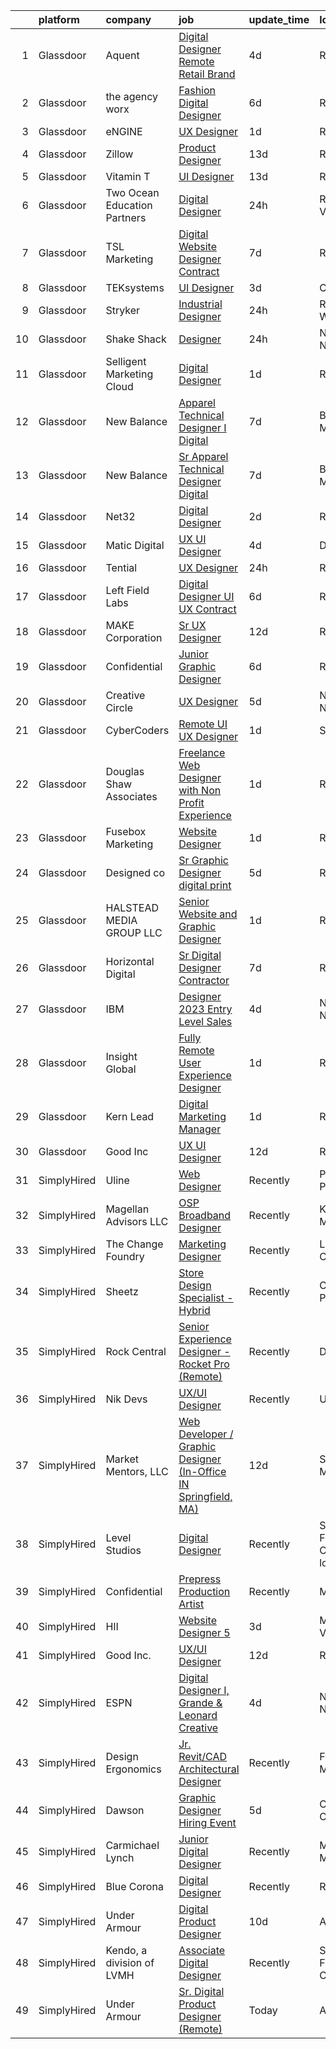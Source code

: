 

|    | platform    | company                      | job                                                                                                                                                                                                                                                                                                                                                                                                                                                                                                                                                                                                                                                                                                                                                                                                                                                                                                                                                                                                                                                                                                                                                                                                                                                                                                                                                                                                                                                                                                                                   | update_time   | location                       |
|---:|:------------|:-----------------------------|:--------------------------------------------------------------------------------------------------------------------------------------------------------------------------------------------------------------------------------------------------------------------------------------------------------------------------------------------------------------------------------------------------------------------------------------------------------------------------------------------------------------------------------------------------------------------------------------------------------------------------------------------------------------------------------------------------------------------------------------------------------------------------------------------------------------------------------------------------------------------------------------------------------------------------------------------------------------------------------------------------------------------------------------------------------------------------------------------------------------------------------------------------------------------------------------------------------------------------------------------------------------------------------------------------------------------------------------------------------------------------------------------------------------------------------------------------------------------------------------------------------------------------------------|:--------------|:-------------------------------|
|  1 | Glassdoor   | Aquent                       | [Digital Designer   Remote   Retail Brand](https://www.glassdoor.com/partner/jobListing.htm?pos=124&ao=1110586&s=58&guid=000001833ada23779ad0dad68409033f&src=GD_JOB_AD&t=SR&vt=w&cs=1_a2bf9cbf&cb=1663139718384&jobListingId=1008129972989&cpc=3BA4CE39D5B5DEF5&jrtk=3-0-1gctdk8sljroo801-1gctdk8t8ghrg800-efe0501563b305e9--6NYlbfkN0DMrcEu7yrtATojKJA7cEzGQ3FdRGWLh0CZQInL4ECGI9gD0Wolx9R2EDT7B77c2cSpB3ilTgqkrCIeEkKqpvDrML5d0LDmNVE_QZyfQkv6Hob2LGVDO8s6Ig42B0EZB8kZxt195PhSx38OVlKRfV1Dg0byWYtkYCa71_PId2ueR99UMvB5HpdmQNIJxLXNHgT63JQ151l0cqZK93KKPFYUzMDgPjIu_W5KZxkHpPWP_RXaW9LscS2vW6Yc1TG5VCtDPGuERqGtmYNN1U1L_BamSDhSITeAHmS2lAccWzpBktkfXVWCMvtQ2UwzfQZlwJ2LzBNLiUx6BhUH5_r5UriZQZx7o3nvsS9Wj0ZSWdpAbEsPOsf5hnkRfFNVdzMraIzJYbfXToC43Wb2EUwf4lA7j_IgKrAKseJgmAG0LnEOGgnT_My44srZrZqXVtLruv8-2wS1_BIL6g%3D%3D)                                                                                                                                                                                                                                                                                                                                                                                                                                                                                                                                                                                                                                                                                                            | 4d            | Remote                         |
|  2 | Glassdoor   | the agency worx              | [Fashion Digital Designer](https://www.glassdoor.com/partner/jobListing.htm?pos=119&ao=1110586&s=58&guid=000001833ada23779ad0dad68409033f&src=GD_JOB_AD&t=SR&vt=w&ea=1&cs=1_6430cbff&cb=1663139718384&jobListingId=1008123724940&cpc=AC285F3A3ECA6BB0&jrtk=3-0-1gctdk8sljroo801-1gctdk8t8ghrg800-bcac29a8680221e3--6NYlbfkN0CNOKpjDIEH11s39GTuUki_mvxNbnX5BtDlH5CMrheAnKze_5JrwQ4joDkGUDohP_RlNQhEZ3Q2jeEAm6ldQzmxFxxxdOOwyMbldo0dx9_PlOyL0ITe7Ek6r5-EtcSJ0KUwFsEzvFr-Dqbe1FRbByRhvhsV6TwGLTx9ZGA_f200DDMBn0XMdAm7cy0ubHw8ERiIF82IVHi_UVmHzuYnRIRnRrmJW15cM2_ipcP1vvYmLtefWwvZCsRTCc4I1k3LQzm1ei-YudcnSpAdeguWT3Sqtb1UQ0uGEInApEfcIOhY_NN0mM0hkoYt6YtTDb-fsFK5DCEPQyEd9NTr-0Q8PIgCgLEFzK5g6is1Wlgu2tUbytXcHrPpV7jBUPehb0jBPKbRx2N96ZkyM_mBLRMUbgg3BINYfceoRlfsBLS9OQPcEbMPELk3Bp1j_yjfJZ6k21nnDVTNEdSNJ2JecfDUdd7B0O_A7ho-sgC8hS1aGnrS4Ig3Sm2irsRYtdOoOYP8VaFjYsoohNgAkw%3D%3D)                                                                                                                                                                                                                                                                                                                                                                                                                                                                                                                                                                                                                                                       | 6d            | Remote                         |
|  3 | Glassdoor   | eNGINE                       | [UX Designer](https://www.glassdoor.com/partner/jobListing.htm?pos=118&ao=1110586&s=58&guid=000001833ada23779ad0dad68409033f&src=GD_JOB_AD&t=SR&vt=w&ea=1&cs=1_aeb2e005&cb=1663139718384&jobListingId=1008134137944&cpc=7F6F94E2229B3AB5&jrtk=3-0-1gctdk8sljroo801-1gctdk8t8ghrg800-dfa4b152b1696453--6NYlbfkN0CM72iPWblhTK_jhJfJxLWIuoC99VqbpyV49Itn1AUN0-11EOCsDA6xOfpz_HI8_xB3JD5u5dmRhiaYOAoyRDVGcBAImzqUSPvWx_aMq6sg_oJqu2VfjnNtEswhAo2wTLLwdgASKkj_oCSkc5xJFqb-U-8Nkd8gduCDW6lppe3MVeOvkqRDBWuoizkCxgFi_AcwG2aetOOsdTxmNzGe8EdT06zFg6cvxzkMKX1aO9KEoe2DgUR0syySW39MhFi3dyaUjXoEcFLTty6foLo-Si-vndQ-s6TJwMgFITYGSREH8j3X3JVIq_EmBHMFdOtTvECrrvczPf36MyqLgxHRgPNfquYR02jwr_89qsifHkIUGFIYIgIwytN4W99zj4b5w3sV0UPAkuOrgPVMDoAw8_QG6jZ0ZRBYJanSRIC8gp9kLtIz9IlQJ6HEHzLp_iVyGsoFFi8OKX2_9XPuEuyKd4bSmD6DROeeEE-d4hDOpldcnkFezyebJpY1oVzkXTDecu5ZaX7kcbYf9nhg2Xj0qqVx)                                                                                                                                                                                                                                                                                                                                                                                                                                                                                                                                                                                                                                                                | 1d            | Remote                         |
|  4 | Glassdoor   | Zillow                       | [Product Designer](https://www.glassdoor.com/partner/jobListing.htm?pos=105&ao=1110586&s=58&guid=000001833ada23779ad0dad68409033f&src=GD_JOB_AD&t=SR&vt=w&cs=1_24c20fce&cb=1663139718381&jobListingId=1008105734825&cpc=3BA4CE39D5B5DEF5&jrtk=3-0-1gctdk8sljroo801-1gctdk8t8ghrg800-923d093315a463c1--6NYlbfkN0ANMurRYyPEXg08u6OamUd1Mvhk-zhFSGYIZgoJR86UvYL2v6MoUqae-sD5DnU21vqzMUfcrlxXldGlpvZ_A9LcSbv7fieDI5Q_e0eCDabZQJSfXOKXU7HhyZwRBWFH68mW2QkyUBY-1UqPK4A2Y0SDj9Q6XtG2RXC_FvaVnw66ZracxvatP-yiGGYe9WiTWmppkESwWZ-cBLGn5Gvt88okg_VciT2A7RBFeAtymPmb8osCxibH9IufgBP7lH95awLdME4qKxUWetSlIvSHEgqkEszemJ8vY4y3eV4OC25Vtyjs98D-Ln8jkVv4VSNQJaWkvsZa9KrtPzyxE_W-Rkhbp3CzwmknxrMbZfvi_dddaysI04nkdpRuw6t7xzl8h8I7bI09WBRCaMy-F6_RvbmkWd415dMBCRaUIDNs6iBZ8wsupo28KNEv6c7jcQ3Gzkd0XYPmc8Wwduz1p-YDtSbTf1k3pBWUSAAysFBttBBny4Eijxy3i5fy4lyVSmluy-oovVP7i_e6e3iUcSDCUL2S7gOCI12T7qBdG0OFJTu4ulFzQjiB4FShYzCwAC-VvYuQ-MF9Tr75q8dKOACj646bviru_rSAlxaW-uRxkm_9x4w2lecwmPpZt_i8W1uEwGlWFVABu4sayPVT9vpc2sRQvkM34quYoWGYnzhPYDuNqvikBv9116tnjfb7P1G33WMq82UuSUhhfJqbPzlaE0HpM_sMxAKOnYUkLrR1qBw7TBAM_pRXSSKPLksC9FLwhNruHR4XX2dpoTdfHOfw9GHURLHJXdkOQaarVdHIexQVWCEpt-aSGoyeEnR5G2IoW6FQdyEKZkXd23ECPzHtHFHd6C0_WolJ5hGcvSYhOikeTCbn5exgYZ8hCFNNmeV5htw%3D)                                                                                                                                                                                                                                                                                  | 13d           | Remote                         |
|  5 | Glassdoor   | Vitamin T                    | [UI Designer](https://www.glassdoor.com/partner/jobListing.htm?pos=117&ao=1110586&s=58&guid=000001833ada23779ad0dad68409033f&src=GD_JOB_AD&t=SR&vt=w&cs=1_0e99461a&cb=1663139718383&jobListingId=1008107313924&cpc=654405A9B1E0A9F5&jrtk=3-0-1gctdk8sljroo801-1gctdk8t8ghrg800-f10a0fca18c2b09a--6NYlbfkN0DMrcEu7yrtATojKJA7cEzGQ3FdRGWLh0CZQInL4ECGI6k5tN82kdM0OKoro5eXmjpWnNkMRYRsEG5xl-BbZpYCD_fu4BVeNqYuHC7OoAs3kywh988hMDgU4JwI6c0N64ARQqe5qJ8Pjj8i7HEjR4ZUmqldrFM0fx1DVXjCuMIUcKTuhzTKvI66rayuUqVHk29xT0rTeaN_hOFdB0sNGz0BZNVSyoDwT9IpzIyz8Y3XD5WjYcBgKEkiTnGRLzaj3bLVT7XhGupCVH88IfdOBn4lBZZbkb_n6yJe11rAEbjE4-TzBqicX5b_E9-bPDx1F6qlHaeBij6VTBwfyzUqwGExR21huWD06ELU7QhMX8jSe7WZt1fSrd1JgvTPom0W4ZsLdNP9Pd1VtkNJ3W97ydcPTWYAjXGUKuFo4ZFlHN666DYUx2FqfigY_tAHk4XFPrmOOVf2MPA3eWwCdArxKcJSoMB7uwonduk%3D)                                                                                                                                                                                                                                                                                                                                                                                                                                                                                                                                                                                                                                                                                                                       | 13d           | Remote                         |
|  6 | Glassdoor   | Two Ocean Education Partners | [Digital Designer](https://www.glassdoor.com/partner/jobListing.htm?pos=107&ao=1110586&s=58&guid=000001833ada23779ad0dad68409033f&src=GD_JOB_AD&t=SR&vt=w&ea=1&cs=1_0dd7371a&cb=1663139718382&jobListingId=1008136767947&cpc=870769263AED881C&jrtk=3-0-1gctdk8sljroo801-1gctdk8t8ghrg800-81d2995d7eaf7de1--6NYlbfkN0AUr18zsfOPudWWFeTbD7ZaTidok9mE8KhBDhlAGQ2c680nW8RukRkmdreEBIXzcAWB8sKYGS2QBN31awXftxPDljf7EJovutCFoX1tKcRFhoaPF5D7vFnyPrDtyyuCW_38SElB028PH_fl5bYg3udraFtc0kNj872cdtAlCMMyEg6K2VAAKj38JXojItQfkz5MPHqDzKjwkhwl805kINiEz-DQbLx2Y9T38W-1suyA7_rx9krxluWWZ-lz9y1ASfmk8TsOUFNmKt8JuEtgO8ObcLW20u3lTxOOeIyJKRRUjcskslJLeJx7dbdn080LRiehefuMZsh0gtMI30SnDBuKT6DeZqQgnAhZYVhzRS25dhcHeSfepmgeeBZvLk9-wPpLATqfjkwQL5Z7KH3DxtgLyGHy1IU2cAkEZrYFlnCplFkpM-QmVYXOI9mR13JWd4psPkQnCG5cQ3RinX9JF7V2xKzTM0YA28QbvbbVaYvynO-AFM3ufhWmOAdi7DKUtjWo2geyeUuUcg%3D%3D)                                                                                                                                                                                                                                                                                                                                                                                                                                                                                                                                                                                                                                                               | 24h           | Richmond, VA                   |
|  7 | Glassdoor   | TSL Marketing                | [Digital   Website Designer   Contract](https://www.glassdoor.com/partner/jobListing.htm?pos=126&ao=1136043&s=58&guid=000001833ada23779ad0dad68409033f&src=GD_JOB_AD&t=SR&vt=w&cs=1_22ebf1c9&cb=1663139718384&jobListingId=1008119859529&jrtk=3-0-1gctdk8sljroo801-1gctdk8t8ghrg800-f61bfd4cad3829db-)                                                                                                                                                                                                                                                                                                                                                                                                                                                                                                                                                                                                                                                                                                                                                                                                                                                                                                                                                                                                                                                                                                                                                                                                                                | 7d            | Remote                         |
|  8 | Glassdoor   | TEKsystems                   | [UI Designer](https://www.glassdoor.com/partner/jobListing.htm?pos=122&ao=1110586&s=58&guid=000001833ada23779ad0dad68409033f&src=GD_JOB_AD&t=SR&vt=w&cs=1_64be19d1&cb=1663139718384&jobListingId=1008130784350&cpc=9908D8D4413DBB8A&jrtk=3-0-1gctdk8sljroo801-1gctdk8t8ghrg800-84ccf8e450e7cdc6--6NYlbfkN0AuKz8EBO1xHDEL7V2YF9xF3dC_I9B9i-Zw2Jh8clPMK3KTieKealHQMRxLfyLBLKJsdZSjiN7Ds7Cuw5_kLO9t2RlMaORsm2TirE70n_xed-EXEMtcAt-eVbvDRbjbNrozYZzMHk9VWQ_qo9holZ07xzaburD4i4LYNq1x3TXE1VA-wW1cP6OKsPDFGCCEk0hXWQ346w-Ohl3CIlqD6uVNj7yIm7a1NAa5DPOBVxcRysy3_idmkxnM20Xq88KYih9QpNRXqlwfuSwvK2QcrHCaZDM66OPj6wYV066RpoXDxzZ3SqWeFqCfpKJ5ascqmCcbO4ItU-eeoGDoqGXk5Q3Wzu16r1t24kfQVkx-fx9EptnvKunBZzJ1rmEuzM51eJsw7M0xxIj9d60lBXJj3iE1lb5g88w2ypZ9yOp6e6Vlq3iWtVCeQ6nHW0IRsH8FGTyPeEI_TWz8PqrgHtq3TlspKzlsC0L96CuXktBPKrJPTTxrGle1llFi1Q9npDso_1D8qCrl1a4YN5M8P3RlTgYmfit-8IlKeCtQnIqC4QZ_D1DysQIYELm6YQcWzZnb9wzKQK352ROPjVQUieD3UwcEll0qqf2IwxkOCN4dZJI2eX8Cjff-a3mmBdtiX6YPBzdWlDHSkBDePpyzPARJinkw5SHBC3vYRukItqY-b_0652Btu7go_02Q4vXHw6u9_6iFMbaypS1YCkfuEaqZI8kcmmjuYn4wldEJADB3zGCyLIJ2s4vEkum6XpBfws2uG86j7dGk2qD8pnV1TA6joLrQDVvWR8MoJfYPeokX33XlLKXAkikTogQnOls-hV1M0h8hRQ35eoet-4cu3_Gkaa-nHEG3COXr4roigEbPVJipRIfMgS2aYOXGkJkUFuvP80Z6epG2Jy9gKkoNLDGJyKLEg1D-2Un6P2Q%3D)                                                                                                                                                                                                                                                       | 3d            | Chicago, IL                    |
|  9 | Glassdoor   | Stryker                      | [Industrial Designer](https://www.glassdoor.com/partner/jobListing.htm?pos=114&ao=1110586&s=58&guid=000001833ada23779ad0dad68409033f&src=GD_JOB_AD&t=SR&vt=w&cs=1_ead9e913&cb=1663139718383&jobListingId=1008137338246&cpc=0C139D4CAD5A6DB2&jrtk=3-0-1gctdk8sljroo801-1gctdk8t8ghrg800-bffbd337678b4d41--6NYlbfkN0DDb2HBbdgERfTLVhW415YjhZ7zErQZ38tY3lCcTrqyrs2mBnBskfi5NgZm2Mp0p2dqXeFJZeFPoOZhc-JTe4CusrVDRMr3Gh-nGMJ8PeZ6jD-VnWPovioxPsVNSp7ai6A0-MI6np54iojYo8vtzYRRFwRXRjgJT2911ZkRc5D9x_Jyl_LVY1tGPKLDu4Kck-6HV7a1GNQWqwCPQoF9wYprNP1pzrt-QvV95fpCj1wVP5xWPEfSUE4_X_uEnDlRB6ezyab-3DyPy0EqmWnDQbXfsdqTpzlwACnLbZLSaJG25UoBx6Lnq3lgU0h_rP56MjgeqxBzDe3nNIcCRMGz8iwFly8hGGJA1kzZNHWEAjquG1CpJD5oYf6Q5n_ZSJa6b_pY06dr_HgQMytzHWbpidkWt6zPQKF-8m2vClUra4zeCfKf2ZFikLrQATVA-48LrqDhMZsH7UUVx5Vt5OzDw0_ZwtJrMkBdKaAcYywqKcNYBeJ0yjBHjxYSWNoVPxqiEMyw6KBRQC36oIzuDHvIx_HeZlyjeiBpd57FjAtzPWA2A7n9tS6hVKuvxcSap1qayEEtWuvOgk1WlvMNCdG_b9oVA9rVw1GapqpIg04lfVgtblafzFRwCfBCv8zRnVb9OwQiFilbh3e1X4oEtg95JB_BFyeLC-f2yAmafnMQQjCFLNhBUkY7EPHi_YRdj08Z4vhHWyjXQp1HX2BsKAcwSGjvG0ESKDq1KehPXQxeKLilIAelA42iWFzFa44MQ5cOvB4N5BB40UCYeMGguuQP-zf79tOgynX0DypC20xc-l6RIscMjABAorPt9y4FjZ-GXpuXh7snUwbP6oM-pLgZmZW6GAS7fcSL7ojs26tQlYePJ_siqX-OVvkDyn_oJy2My8RnHzRrFhnpxZcRhfoIHhJbm5ewBcgRak1wMUrcF1ZD6_70p4Fg69ArZU-hMH1tROE_qk1pgCMyNcObdUUsEe-23g7JSpNqc8LlqIGMAmL0Q7lyG_l4vjEr6tUCdcnrC0HgSOVBVKDWlddMGB642UOsIF7LceSDeCQ2o8kVq88cVw%3D%3D)                                                                                                 | 24h           | Redmond, WA                    |
| 10 | Glassdoor   | Shake Shack                  | [Designer](https://www.glassdoor.com/partner/jobListing.htm?pos=106&ao=1110586&s=58&guid=000001833ada23779ad0dad68409033f&src=GD_JOB_AD&t=SR&vt=w&cs=1_2859a9b7&cb=1663139718382&jobListingId=1008136047049&cpc=2F9DD8B511C89582&jrtk=3-0-1gctdk8sljroo801-1gctdk8t8ghrg800-01386aa55177f13a--6NYlbfkN0AUow_dxMS_v80f0u0K9MxgQayua8bWJUgZcUej3_6JYYtfmhx5VHDKfESYDm4fPhkI_MnjXd_2wJn9tdYnr0CSl4ydg_jn5ox7p2TxbMeolmqlsgal6YSjuCDVR9BgAtByDT2GhQwv7TEe51EBOlFKkBXgqrtVqHifVSoB8iHq2RgX4-sQ1BF4vVbdBIKsEONymnf6Mvbb1gCkRMWf4ZXFAjPIzmNhF_QqMls1k3iEckc_q_e3u6OP3E2h6DvGPMs0tMW3Io73oegnez0aAARRDh47_oC7L1i3eyhCKQ26P0VhfcTr8I3xl4pWneWN4SiYNL_5-u1fLqV4KEhCMhMIqesLGQA0z5ypz-8Y_X7ud4mDW1siteFGC_AaM_AjfKB2lIuvp4b98sinK-5LoCqsbOqG89Wu0c1pKUoOKEMlXVGd-OHsWBtfyrxdmYXCR-6E6M746sOxOz8eSwkvFlI4e3HGPx_Oj1XzVNpuZIGoz_VkhblVKH6SfvtF5A7cMpOpsxPpoT4jhFimUtPeqW2Gdo8K6J5uhroFUwINT83CQEsqxDi23aoPKF-NjKWM9DjvwQ244xTfy93WlSu0WlhKqLz3O_RU6O7iYQghN6VLFPJqs2gGCSE56n3to7zH-g-VudDOqi4PVR4YiQ-GX0aIMS4TmZun9VlEOj2HBzal0SMP43USe_XsQ7Dhv5hg6R7-dMxmFQorCkVIZ6nyvWI1qzYyHt8wfaDucLQwk2DKaNV5T1USaPWNxGp6nuxNA73W-vAC4PbRR6jMmNbMFG-y0LbvsEy9TLmQc3n9QwHSFwfgR0u7b6RQaMrerIcHvXdWBwXyyBz9Fb6oTQIjFlKxsTQsydQB09Ca0aQBlh5c-wF1YyOrzsfvV1Dl_AU7fUD5pwOUJq5kVqV__9xMMVtPLGCv2LbkexbnrgM1g2ed5vN6jGnXmCHcqtFTBV5rPOfDFIyCes9QG_o8b4CzWej0fL9F9IfaeUc%3D)                                                                                                                                                                                          | 24h           | New York, NY                   |
| 11 | Glassdoor   | Selligent Marketing Cloud    | [Digital Designer](https://www.glassdoor.com/partner/jobListing.htm?pos=125&ao=1136043&s=58&guid=000001833ada23779ad0dad68409033f&src=GD_JOB_AD&t=SR&vt=w&cs=1_0cc9a888&cb=1663139718384&jobListingId=1008134544590&jrtk=3-0-1gctdk8sljroo801-1gctdk8t8ghrg800-916a4190a11cdeb0-)                                                                                                                                                                                                                                                                                                                                                                                                                                                                                                                                                                                                                                                                                                                                                                                                                                                                                                                                                                                                                                                                                                                                                                                                                                                     | 1d            | Remote                         |
| 12 | Glassdoor   | New Balance                  | [Apparel Technical Designer I  Digital](https://www.glassdoor.com/partner/jobListing.htm?pos=101&ao=1110586&s=58&guid=000001833ada23779ad0dad68409033f&src=GD_JOB_AD&t=SR&vt=w&cs=1_dbe8f323&cb=1663139718381&jobListingId=1008121565696&cpc=5EFBB0462F9C6B7A&jrtk=3-0-1gctdk8sljroo801-1gctdk8t8ghrg800-caa991a41a1d7283--6NYlbfkN0A-NHPE89aMEoKiA8B41Hae2nLWj54W-Qo-xrCvCh0mhHD8GUsE6Bc1X2xP3_XkCS5wGnEYOWzN4bBNNX3rQc64RUPxBSuMuB3Pzi2alplLZrarPEQp7JL7XE6KsqB28vrQtfn9slL8SfrgvMWk-P2w1yz6rnVhcdZX-OG0yoIZnM95myZls1I9OvGFZBYdvcJokfB9FysI_lTS7cs4KiUUJPIPDkPvKDvSdisIig2lGzYlVNH-VuPuBoPNhgFbz6Lg7mlmqj3WHvCPeDWXSzNC_HCrZyI8i6tW4hk9IZIw0fraMapyH3XsH07CXMUrdjHeJxBbwE9QOnAazTnvuqHCflP_021FJG6fXTNul411szq8DiCgcJjxsn7JkZCv-4bPQqnDXBq3Ki1w6UBYJVfhlL7zWXJJJdISGj6JqJkb4D9k3cl761lE1AE9aLXtberHb896gnWjkWLdOuzX6nKQ3d-wNX1O-TYwYch4s4odwuVPmT4GCVDwfwj44MMaLACX6v_NGQrx6HvxlN65WWRpJE7yUN7cD_SZdyZODmBN9j-lzVYH7LB3b6GFNklgEglHXFbvakd1yOMYkkOT_hQH)                                                                                                                                                                                                                                                                                                                                                                                                                                                                                                                                                                           | 7d            | Brighton, MA                   |
| 13 | Glassdoor   | New Balance                  | [Sr  Apparel Technical Designer  Digital](https://www.glassdoor.com/partner/jobListing.htm?pos=110&ao=1110586&s=58&guid=000001833ada23779ad0dad68409033f&src=GD_JOB_AD&t=SR&vt=w&cs=1_39895cfe&cb=1663139718382&jobListingId=1008121570450&cpc=0C139D4CAD5A6DB2&jrtk=3-0-1gctdk8sljroo801-1gctdk8t8ghrg800-d0fd39a09ea20c76--6NYlbfkN0A-NHPE89aMEoKiA8B41Hae2nLWj54W-Qo-xrCvCh0mhHD8GUsE6Bc1X2xP3_XkCS7HT9Ezw0iNSvFkUBV-6Vkud-Piq8hghjwO9e_dqFlygXMnu2pMlqFun63NtSXqF70HP9ZqlI2BZvN7783CssJ2JwpuQUBewf_3J95flmrUpHAmCadQKXaVCFExLCZ_--Z70sPuBtKhjk2QVyWaDXk3NPNqOWd2aBJYsufJpahq6IH7-s89iEN4XY_o1b8qjCUrG86egLdFQq8bLhJyrYAq5a-nky8HeSot-jjokOMNMnTKjizSUXSaE9z9GNrS55QgR5nb6YCjmRIjkyNETPy2-KGDGkzeqUkH7dEQEAhvyAKHOVu_6g24oBKKBJnZr-dsHhLIX3AnkeoJcyZ0kCPYZCuz45zu2A0abv72KaPnTl7EicH1gJxqnnzYDZCxQ-VJRXaScqzJJWK39VEQgT53zdSTkbq7_nJekYHGXCeceBtevQSCLImGA5x4QMefQ-4y7rZBS7EURJICdFjOJDU7xkSNsidGOVq6WAYljhqTRYQiUmHwzQu6AMgQctThtQMOrP7sbOFotUqBh2q9JiGo)                                                                                                                                                                                                                                                                                                                                                                                                                                                                                                                                                                         | 7d            | Brighton, MA                   |
| 14 | Glassdoor   | Net32                        | [Digital Designer](https://www.glassdoor.com/partner/jobListing.htm?pos=128&ao=1136043&s=58&guid=000001833ada23779ad0dad68409033f&src=GD_JOB_AD&t=SR&vt=w&cs=1_d8dcd6fb&cb=1663139718384&jobListingId=1008132834731&jrtk=3-0-1gctdk8sljroo801-1gctdk8t8ghrg800-632b496527fd2dfe-)                                                                                                                                                                                                                                                                                                                                                                                                                                                                                                                                                                                                                                                                                                                                                                                                                                                                                                                                                                                                                                                                                                                                                                                                                                                     | 2d            | Remote                         |
| 15 | Glassdoor   | Matic Digital                | [UX UI Designer](https://www.glassdoor.com/partner/jobListing.htm?pos=109&ao=1110586&s=58&guid=000001833ada23779ad0dad68409033f&src=GD_JOB_AD&t=SR&vt=w&cs=1_fd92384d&cb=1663139718382&jobListingId=1008130349024&cpc=9DC6E4D8324653EE&jrtk=3-0-1gctdk8sljroo801-1gctdk8t8ghrg800-034ef612ea4eaa29--6NYlbfkN0AZhccrYCUSJlZEde1UnGXnwlG1V9FU8luw-eezWnVYr5cEIZbxF0udJqd2UOrrIqs8a2-O4wAYqyti5QNxVfpWv9XtKqb7CoclVbtdwRPBOjK50OjoI-KDKV273G9VF0F2GIIrCJnwXhFoLDcQLWuNtYmtk8GzgzJzKOMmBwrZ6GelUhMqVklJXF3dFGlPYzBn7dEzosY9046u-CJco2akEFgdyMlzJSS41Pb_5-PMiMvleFSCi5Pqt0EgTmeqta0MZ7M5pX0YKui5wz1vijWNZrHvBzmzRDT5fFMcU0mMoqTtsg9NUucz_Y7yc_DfP8-S9M8f1T13RgXfBuIxxCXgEzQVrVqkWl70SViVxJ9l8zPK4tAKonCRPzx1Fg_RIP46lBL_rAY43901maaalp-QKytGV64bwPgYLWPVT_4jRvZNnfx4Iyho)                                                                                                                                                                                                                                                                                                                                                                                                                                                                                                                                                                                                                                                                                                                                                                  | 4d            | Denver, CO                     |
| 16 | Glassdoor   | Tential                      | [UX Designer](https://www.glassdoor.com/partner/jobListing.htm?pos=116&ao=1110586&s=58&guid=000001833ada23779ad0dad68409033f&src=GD_JOB_AD&t=SR&vt=w&ea=1&cs=1_a2ceeb75&cb=1663139718383&jobListingId=1008136768681&cpc=7AD1D84939BBEEF3&jrtk=3-0-1gctdk8sljroo801-1gctdk8t8ghrg800-42e4b26472316ca5--6NYlbfkN0D_VUMocHtM7-M2l7xhQCiQST1RW5dQjS02UsWe7tYaNAZWZWTzZ6bpJTAOxr1kLZr3xpXayfLm4yei9LuY9o9VpOxD5-TI9ih1PFX9RuCyBgsaXBjuBaoEGRkvWtyx0p0KaxSUMjMhkeY4uIw0Ppbki8B2tEQ527hgWe6nWlGvq0HlKZmQ59BzWZzAStSGL-byUq5TkpWrRzpUN93KQbcJRN6tqQqrNEXWsxKx_hsmP54gKVWl8fHwcbA_ldJCSp7-FVRWu8FfupATCvV8gTh8IWxgCyQOitOrXLpWjFTZLV3VPI4zVjksuNJXW3RyPjcVnQtfO3MFiQzaGbyQpm4aUDDXZ9LNfXWVbrrVenvjjiCbgEcunYNMBuBtW83snO-KwarJ0NfA6SYtKpHLSeK4IX4SIl6lg_--L-KGJ9rEQjO4t3K4xQHnnxDfGo8cx-9FjJoZLX9TAf77IM9X9oS1HkalYw9tWxxZ5dUPe-niSp6vCf_4RIo8EY7mAh-qWBubi9-TbGmHIeqVGQu0KFXAy-M0_IUINO8%3D)                                                                                                                                                                                                                                                                                                                                                                                                                                                                                                                                                                                                                                                  | 24h           | Remote                         |
| 17 | Glassdoor   | Left Field Labs              | [Digital Designer UI UX  Contract](https://www.glassdoor.com/partner/jobListing.htm?pos=130&ao=1136043&s=58&guid=000001833ada23779ad0dad68409033f&src=GD_JOB_AD&t=SR&vt=w&ea=1&cs=1_dbd3795b&cb=1663139718385&jobListingId=1008123517572&jrtk=3-0-1gctdk8sljroo801-1gctdk8t8ghrg800-9fc3343c8be48a88-)                                                                                                                                                                                                                                                                                                                                                                                                                                                                                                                                                                                                                                                                                                                                                                                                                                                                                                                                                                                                                                                                                                                                                                                                                                | 6d            | Remote                         |
| 18 | Glassdoor   | MAKE Corporation             | [Sr  UX Designer](https://www.glassdoor.com/partner/jobListing.htm?pos=123&ao=1110586&s=58&guid=000001833ada23779ad0dad68409033f&src=GD_JOB_AD&t=SR&vt=w&ea=1&cs=1_40ae794c&cb=1663139718384&jobListingId=1008111018945&cpc=AC285F3A3ECA6BB0&jrtk=3-0-1gctdk8sljroo801-1gctdk8t8ghrg800-175cdf68bb3b85ab--6NYlbfkN0DBngY5b4yB-TlcVsy-QsRo8iRp5hY8m7P-4u0yD8OPehX8tfe9tVu8yLDxUwV1mcUyLWyrXCaODSfuFoLB5vmq0DBHwLowcpqWevatJK5OgW7nhgyKom-XMka9g2laA_pos-ed-qRT0K_OlsZHdjm9WVv_gYLvIeSeW-G3rBuHH-bBdpcmaNTxUpNqNEZqvUXNbqStrUrJzZaw0erafxxVzqajyKmh0bBV_fDn3euW7DZPVBwOIRI-0iV0I1dK_C7aFrpaj-o-IBzkATrwFkmaeGkOrwxJ19v6JGJQXAEtohpIuJn79rezLS10zjYjmQFPjitU57beU2ztgR9pDb5RY54xVjRD8bvAfOf6TcUpa3nlwyzqArbT-PTzyMpNHXC1EUEdy_w1jMmap0CiCTwkb7H6oqw2aroKb6dkdGxWzgNyi5u2pJGEQuw5htUjxgWh2tI0RSfBeNCGcjN6TaCC-hVJah00BK0frwQYWjy6mAO2eSIT_201_cuZb5b4DWM%3D)                                                                                                                                                                                                                                                                                                                                                                                                                                                                                                                                                                                                                                                                              | 12d           | Remote                         |
| 19 | Glassdoor   | Confidential                 | [Junior Graphic Designer](https://www.glassdoor.com/partner/jobListing.htm?pos=108&ao=1110586&s=58&guid=000001833ada23779ad0dad68409033f&src=GD_JOB_AD&t=SR&vt=w&ea=1&cs=1_71f9c85e&cb=1663139718382&jobListingId=1008123210648&cpc=8795CF9063CD573D&jrtk=3-0-1gctdk8sljroo801-1gctdk8t8ghrg800-1c9bcc33ad70421a--6NYlbfkN0AmqJ7AeIJ-lTJls7-mD9_KSTPy0ij-obPvjuKKTWlFkFGwi8c4YOI6u9tlvvE_CANVAuYsa4MGbQCoUNwgazspWIyOIgvYTkzgxQCewe3cHs7vwCiBJEq8D-jmXSC9bk0IAR38RyOs8EEjSoQbt_Yqe5zWg8lIwNIaAsrPXdWpz1b6XpT0vlrd8EOasXuCXJgEATAC-E5Z1vhrV5yCreK18u3mWkgLmftZcnu4PTMwo0MpvP_zcawWbZaoXyJOcZ2j-wv8gAjDK3x3Q5REe-vaaPqtJUu2_IRPuO2JafuDADu-lVJNt4yimi3DqZ0IJsKTwGqZkDNaPx7HoqQe03gjBlm8Zj3pbvprHIIb8ORbxqEQh9xZXEabZgLUMDM1mOszApca4e1ZuYUPP7ZNmh3RNVLiX3xGSDYmXugzHiwillZ2Ok7fgwhJSrFDbb9zfFvRYHzRzbbUibn0DqvE37uH2FEDRjSpr0jRNn5jjSh0A5Iv_7gfip1PVqcSMRAGxpE%3D)                                                                                                                                                                                                                                                                                                                                                                                                                                                                                                                                                                                                                                                                      | 6d            | Remote                         |
| 20 | Glassdoor   | Creative Circle              | [UX Designer](https://www.glassdoor.com/partner/jobListing.htm?pos=120&ao=1110586&s=58&guid=000001833ada23779ad0dad68409033f&src=GD_JOB_AD&t=SR&vt=w&cs=1_f3b669ca&cb=1663139718383&jobListingId=1008126067616&cpc=5EFBB0462F9C6B7A&jrtk=3-0-1gctdk8sljroo801-1gctdk8t8ghrg800-8a329f328dc54e73--6NYlbfkN0BPwlZa85gbT4Q3XYQoU_uQn0Qmw9zd_9UNfmcwtqAVud1yvyq1Z4UAlx1bxhDUi3L6ZT-CX-vyqUpgzGn53EdX4bXUQ4oDf4mUmu7RO4fRgpBbigVNORQWVBxT_EsxmP6KSza6WFDo0l-ZVIQLHA82D-M4ILACwvGMdK4Zh_0QwPIgMzYSkD1GrBnib5dYbYpsCqDne0uhUcz-fTY_0I1Qz07ooJOGODOKoElbYS5144YCy2_pJUovTZVZPoMXA03CHt4PwTaGRpQJKI2HruIdzRba51kyaDxIBo3uY1mhqXS7Bi33CnxoDS2O0oICHAYAFOmdzH5D_CNsv04LRmtkLxhpnHQ1P87U7Z_bEPZ6TCIcPp2wj5t08ogGb3f9Yts7rOjUaoNNBL7d3dl788nrIhFAnxbh80OrKoh5JEJcU2EK4ulSNSl8YvXE3iL9ycsz8k3Q-vqEYB5Iqg7WNI9fuQ4T2Usp_9NmTAwA9hFLJupNNRGrNJIN1XToW0oKRAUFIp0AcFPJ5Q%3D%3D)                                                                                                                                                                                                                                                                                                                                                                                                                                                                                                                                                                                                                                                                         | 5d            | New York, NY                   |
| 21 | Glassdoor   | CyberCoders                  | [Remote UI UX Designer](https://www.glassdoor.com/partner/jobListing.htm?pos=121&ao=1110586&s=58&guid=000001833ada23779ad0dad68409033f&src=GD_JOB_AD&t=SR&vt=w&ea=1&cs=1_d1f5daa8&cb=1663139718384&jobListingId=1008134976278&cpc=F4EED0218A761C36&jrtk=3-0-1gctdk8sljroo801-1gctdk8t8ghrg800-7c115b335307399c--6NYlbfkN0CpFJQzrgRR8WqXWK1qKKEqALWJw739KlKqr2H-MSI4eoBlI4EFrmor2FYZMP3muM2vS7nROhyhHL-6Mf-VBsQ1X8aQ1zbbZv_RbzKIAzsnouZYsgpyaF2ZOkRN4ZBfzVkBf6qaMLcyjAew9HMYDhXljOW_tQpN9j1sSNYYm5_mdeIKTVYZNDjtvILcgNxnxGGmKifWdOA6OtteMPRD4KHqhoxD925H_Oq_raERE3a-9FqIezx4_gEQ9IP9KZ-7XagL1rTWNkh0WulSzRs_RnjLf74Nu2QyORYZxeASn_Kh4_xM_l4z79fYuIoxwwjzndUR2pXVyHrUP_ParEsI0UKLapa7UrDVFR17owVAMuQkmHUCzb-XgynLBL9uN_9MUZXseoD-IgzGTB8JKhWHFQpeX8BCcbqEBqCg12OqNrHkq9M7D4n0Lz40vcrMCchbEGorguedYAHop_t0Bxxuaq-R0i8-aRZtAplLluvexvSWP8upHEnJZhrqKVuhCff18y9MvWS2kCZgIMPicJTIoHj889ER-ef7zr963Oalpewk2GFszNAwZmeAoMIqEc2VKz_R9B7b5V9NglIowpeXhkqOwqj4LWHuvLxcJJMK_DEePqmyfEdpVUpzgG7Rw6nw3I1Zss-bTZ4bzQwjKnKHUMi8PSOwHffipKS4fRrvi4ilUBriyaXPju-5QKkdDCBhK7l_zw41VIzVjqJKv6LUcwr5ggAan-bXWQNsIMnTp6pDguLfS_R1fgXLRhdj4ZX7zrcY0SgVZM9ea9PF-8LkMMyYr49Fta7H24HpPpuPQV543Krh5KQQ9vzbXJDhZIcZTAWXhcILSyp6csJ08U1NhR0EY3WzxsIiwt0FFIhre-K7BEYRRoi4LbB4QVlJK3O4qgo3gXDMiaDo4jFvU3SoKyD2CSyVM4SW3RejlcsNOYZ2JXpxIX0BMh8I55hIBWmHFcQsqSRuRBZZ5JajIB8nf7v2oGS3L0ngdVzvIWaWRsL9F7dpcp-sykVh2jCU5BAuXZM%3D)                                                                                                                                        | 1d            | Seattle, WA                    |
| 22 | Glassdoor   | Douglas Shaw   Associates    | [Freelance Web Designer with Non Profit Experience](https://www.glassdoor.com/partner/jobListing.htm?pos=115&ao=1110586&s=58&guid=000001833ada23779ad0dad68409033f&src=GD_JOB_AD&t=SR&vt=w&ea=1&cs=1_ebd70d6f&cb=1663139718383&jobListingId=1008134497168&cpc=47CFDC01B3F81FAC&jrtk=3-0-1gctdk8sljroo801-1gctdk8t8ghrg800-496264fada72aa39--6NYlbfkN0BJKbwTqQ41LaFta7aLcpufbHkQL5CYtxa5aYTGjGJIiHxiAsXkoFJwjtgDo6kfWL_bA8Yucxn4vxvlgQy05xpHFR9wHuQ8iT8xDX5up_WxisqVS46p7-SeTgQVBOXGk8n8nYP2fPsCDPduk-FmfHJW6wrd0pul1j633sQrCGm_NO1FeipbWiOHI3ZaQgTTT64bGjikurE7ECeKf9h0tT-Go_dRGz4fLZijluBe0m7HppXrWSAM2weJ0sLPWzMxQ--V74xdH1b4DsowhxwhZA6IQeP2Dy1wHrqwFGnwwM5z_jSXmsxDSxLHvKPNwrHHwxPbo1on2NfRQ0zEu1oKKNgkake_4is3N5iBvKdJlAqfJf5JET2xFt8iwGlc8QTlcEsTDBrf6GNm8L24c1-iN1hAjamqTvRnAepqBe45ypzGAFcD5fikkt5x9UtOojmhVMbYrTeQw0cCoYm12BPCSa42-_RQXfmZgot4kqIzSw0FVeSm_-MO260fmnqxA9hUJTDKcn9J7Gaf_6Xf9qaTmKD4uo_Y4cbIfJ4%3D)                                                                                                                                                                                                                                                                                                                                                                                                                                                                                                                                                                                                            | 1d            | Remote                         |
| 23 | Glassdoor   | Fusebox Marketing            | [Website Designer](https://www.glassdoor.com/partner/jobListing.htm?pos=104&ao=1110586&s=58&guid=000001833ada23779ad0dad68409033f&src=GD_JOB_AD&t=SR&vt=w&ea=1&cs=1_7a4fc3ff&cb=1663139718382&jobListingId=1008134218184&cpc=FAE5E775D180B2FB&jrtk=3-0-1gctdk8sljroo801-1gctdk8t8ghrg800-e309f0efde6269b5--6NYlbfkN0CKfA-soUf75Q7iZ129b2H9MACh9ki_Lh9mMeku_0ONApGwNMwnvEOEL4QN9RA0nEweruqbHhN0Ajj-K2H7yOx9EUYXE7ao14iCzD-sl2niRhibpFoKiQCKnDto1U2G4lXYcQFThLuj_VQvgTRyMn6mUOnMGVptKTY9j4bzQo1QG1i0WfGe0CX1x_m1GDJ7fKb7-nnKJd02_3ZHKHJ94jF0LbYBGLs9EHw24YLxrOmJAMatd_I14Q5UlMjolWG_M_9yI6LBRQjKqM8x-5VikZEbQsWL4LwzXeYhhymbVUmUk9hTQmwnWejf4W63-bbMAVYRGgkJhr_fpjDDfYew-c1AOYyk8f5qsagxhJcMOafnQgET4Crq7zwR_AzLh05B9nlRU8Buhar2Tt-wTNuqLGuIt5DslYPQOE2WnDdW_p9sf8NWXjb2zGBSiYxanFawuWEkdUzXtwSKuky3A2tr8Yta4AV7xZmkTamY-icc833Lk1tFNDI8szysQjKLxgAJ_yQ%3D)                                                                                                                                                                                                                                                                                                                                                                                                                                                                                                                                                                                                                                                                             | 1d            | Remote                         |
| 24 | Glassdoor   | Designed co                  | [Sr  Graphic Designer  digital   print ](https://www.glassdoor.com/partner/jobListing.htm?pos=111&ao=1110586&s=58&guid=000001833ada23779ad0dad68409033f&src=GD_JOB_AD&t=SR&vt=w&ea=1&cs=1_b3516e7d&cb=1663139718382&jobListingId=1008126505241&cpc=F41FEAB56D215062&jrtk=3-0-1gctdk8sljroo801-1gctdk8t8ghrg800-d9d1ead5f4d3eb5d--6NYlbfkN0DPAqrj3zguf5f9_zD4FO48bGoD2SANFpJ6Lxm-FpP2K2ypZMvNPYqJNNXOJ4eWmUlYxvMxE4S0pULBouB3HCQLHj6bwgtBjhR4jUk8ahbdhPv-0v_g7iAKR1MaQlCf7ufYpnGuesaTAsThdNbl4P5odWk5QnN4ZKWsezu_ui8SGWNCq4ubllh7jnNJ6R-iQUXXcQqYf62p6jh3cOUmc1jqRmacE1hgOUO7XC0KA0hf-Vx2SemHuevVkiCQBXsMIXwkthZxgemEDwVEQuk5BY364qNcbY9MJIW6BqmkrGm5O_SteNd7wollutCIT3h1Hs4Hozd3-4yNDIzcWE6FAMiLjKD6LsgaIjHotqObfOOcYUUjg7KHpoVY7Dc3_6wYO2fLjGM-CMI6wA44HWCaKP2pX383JNp9BpRq8j3oOfdviqUAsxDNeuFlJssIXgjgxjnDB6y_fqrWNca-cUXn0eRWkN2ecNzPMVjEX7g3tgJYV-BmPV_mSvyQldV5e7ctIRKJ3LWlcBYiAg%3D%3D)                                                                                                                                                                                                                                                                                                                                                                                                                                                                                                                                                                                                                                         | 5d            | Remote                         |
| 25 | Glassdoor   | HALSTEAD MEDIA GROUP LLC     | [Senior Website and Graphic Designer](https://www.glassdoor.com/partner/jobListing.htm?pos=103&ao=1110586&s=58&guid=000001833ada23779ad0dad68409033f&src=GD_JOB_AD&t=SR&vt=w&cs=1_c60d1195&cb=1663139718381&jobListingId=1008135097453&cpc=151E51E148764572&jrtk=3-0-1gctdk8sljroo801-1gctdk8t8ghrg800-28596523da6c0dfb--6NYlbfkN0CKpraHHsEcuvJldHh9lYb6MSUQnY31yEhbu34n0Z8zJ2HzSiEwYgyR7dJpaP7MO-j4FNMBKK5fogKN_gCmyg4_Qmvpa54LMgM40Tgzzsr4sF_NkZ5LZd_e6RN5FIzZdBGkW1BCw9JYrMMUX1oANIjZ7pCiVs-RcDEkrNOC2B8NeIGsvU6jpaMt2NkjSUjkBEQvhKbLdcJxQ27KO-zkj7x0Vc0uITJdC1qtCoiRu6vCVTQisPZlOe0plUHiQGVhl_AshgJ_z0HtRds1y3yICr-ZYSm_w0sRWysfNCShKGNiCWUfQqk9g7SNFOi7DoguiSnp4Sq4jLPjgHrEf5aXkFNzwQmLb_X2AOUiv5FuqjTjZZUU5QmQukvGNs9VRFCfKrFFi_6vrxgajooVVY3GFIcfgn2IxTYegzuX6693PGTOmAYbnsQyjnfePREJjYTUAxrHzkUGLmobwgxSx1j0NbiD3kkWKGoQBU7E_HLXwFTtFw%3D%3D)                                                                                                                                                                                                                                                                                                                                                                                                                                                                                                                                                                                                                                                                                 | 1d            | Remote                         |
| 26 | Glassdoor   | Horizontal Digital           | [Sr Digital Designer  Contractor ](https://www.glassdoor.com/partner/jobListing.htm?pos=127&ao=1136043&s=58&guid=000001833ada23779ad0dad68409033f&src=GD_JOB_AD&t=SR&vt=w&cs=1_66aaabae&cb=1663139718384&jobListingId=1008121503711&jrtk=3-0-1gctdk8sljroo801-1gctdk8t8ghrg800-adc56ff0e33d2a89-)                                                                                                                                                                                                                                                                                                                                                                                                                                                                                                                                                                                                                                                                                                                                                                                                                                                                                                                                                                                                                                                                                                                                                                                                                                     | 7d            | Remote                         |
| 27 | Glassdoor   | IBM                          | [Designer   2023 Entry Level Sales](https://www.glassdoor.com/partner/jobListing.htm?pos=102&ao=1110586&s=58&guid=000001833ada23779ad0dad68409033f&src=GD_JOB_AD&t=SR&vt=w&cs=1_a563db33&cb=1663139718381&jobListingId=1008128772292&cpc=DE56C24FF6DEC286&jrtk=3-0-1gctdk8sljroo801-1gctdk8t8ghrg800-ac67045961d7dda5--6NYlbfkN0ASsx9s5kYVCGTGnmC6Xh9NWSoe0erEY_uce-MxN6cSfhCFF8tPJks6RQ6ru_yf5NKDqaMcjlkCnejbZMc2kfmAeFytjFSPIe7XmznJcN8GPtPmY5Pv77bEvtALpt3p2I6vWV56CRZ5FkKIQsQI59-GlTpq54Y4bvmWQCWd13zv5NXc1uDLpREDsVW0MrgerBo_FU3D2zrvy8lnZAo1W1cMVVpdOzAe5_snrAd7glCK5SDPGOeaxehn0SsodAD3YRZnoFz7HAkrSi9hGIK6K_vhGMOA3EZ-fKXl8qbqhuV537jA3MLlMyJLeJML4TKAVTk4IFdETJAkMLq-AIBkMNu6HyJ9DO3oxUOwKiV9077jY0MyT58t6admeUTh4By3YU82LBeO3_SYXFonF-QBA2M_zZnLthYowZWPxvAqtiprfsBR9LIoUeFl-cuEw5G0vBkaEG84yG_ptszZ7KNa36QX0qqODM0FxLwQCCREWOXKd3NrmUVewfaZeAfqmId476CP9jMC5BmehIw5AR_KWZPfrVUnPM2TNDi0HPeYo7MVgzHJVyDWylxfFrf7ax-A3lgxjFINVLMMNjQUtw9k9YyZmvmhg1OfIa9KaeXnp9OlFjWJnrCKTTHomA282IcelI_tb4937IwuBup6Lj1dTIifWjUh8O1Wc_-E-8KZCigCtpImaInhwYSTV2VM9R0trb1S6rLNz_cPd29jcUza2fXCItYBYR9hySInmkdkizhQ0xBu6xeP4OoMBtrznWbEqeXZHszkViQZfKTcwZkQCD7MCbHEklMkOGbRzLa7lMtELmp6gL7BQ9Dct3BABpDGeOOk3aaKowpSEfh7fquUdFMm6wi8kqfiGCijpsKxDlfADaXCHpM1hVkgxDhOh6sH_jA4jxjtkApCxvq3uLaZt_duMjiCWpEc91d-e2avq9nmZjzJV1foYxxcdaUcva3XrwA-kPvb3TSl_lh-4aBxbbSqVFksPU0BchkuLpVPVmE9od436NUUDpeVfVcqdte5lVmtxPVzJcflWxcR_Gc5oNTLZSpg6C4B9DZH6OSI1O81FUIy9iJL7k3AsDpz78L1QR5kVEVSSEOGegUPkwjHcuwN3eW5jV-xCAfx2Can0uiPI_DT7x30JmvF9OIGT99DjPU%3D) | 4d            | New York, NY                   |
| 28 | Glassdoor   | Insight Global               | [Fully Remote User Experience Designer](https://www.glassdoor.com/partner/jobListing.htm?pos=113&ao=1110586&s=58&guid=000001833ada23779ad0dad68409033f&src=GD_JOB_AD&t=SR&vt=w&ea=1&cs=1_f007aeed&cb=1663139718383&jobListingId=1008134220783&cpc=8795CF9063CD573D&jrtk=3-0-1gctdk8sljroo801-1gctdk8t8ghrg800-5c3e34039efe3a07--6NYlbfkN0BKkHZu3wF05EeDimN_p6sYpKCMArvwa95YdH7UpkaBCu3kko-CbOwOronkFQW1QDskWK-VWm-KcD6mLN9jrNlRGN6y2f37oLDZBkrEfb7Loct6MlfuPt5AGgwX7_hun5sndjuHn00cOGNdT4YbdWxtbmPTm-Hfi8KxpHUdC7g7WJRlUtXlok70ocorMNfE2rqf1iWRHReE-CNFYdEDOPSUSJjMWKSR_vqlQL-t9FCv9OCbvkBwR7y1INUcVnwnL3KsskKXCw1fTHNqbM3QnHzgoSnuqwIaBOnUTc6kuMKhGRLr16P913qaUcg9h0nLIREqIqfxANjTWAuWdign3NqzqY0cRTwtY5TduTXlwfRTGfccKIwhmScDpY7ze63gp0Tb1MYLnoReCnV_qvutiJGCtFiA9SoB2EUh5EmllaGB8t8FqQgPv2rjk96_VbVKtLTHPd0pk-rKp9a5sQYkasz1OQgI-6qjzTT9-axAIz0wrA0FUFjKscpkJzaGI1OdHPM0B8yDOkG48g%3D%3D)                                                                                                                                                                                                                                                                                                                                                                                                                                                                                                                                                                                                                                          | 1d            | Remote                         |
| 29 | Glassdoor   | Kern   Lead                  | [Digital Marketing Manager](https://www.glassdoor.com/partner/jobListing.htm?pos=112&ao=1110586&s=58&guid=000001833ada23779ad0dad68409033f&src=GD_JOB_AD&t=SR&vt=w&ea=1&cs=1_c41dfbc7&cb=1663139718383&jobListingId=1008134047864&cpc=8795CF9063CD573D&jrtk=3-0-1gctdk8sljroo801-1gctdk8t8ghrg800-6366b9747cb67162--6NYlbfkN0BiAkVV4DjQLegkf3ReR77_K0Y9ManskmLdez75_p7kMX7FGh1GBcEtBYrnLet9GDAhl57rlg06iUTFRhP607mqAITz6Y20RfNHV9VixktiY5UyfB-sr7ztElV0yS91K9_IyS-jpTixUVzCWTe_5NOMJ1MNEpmwOtlXfqNUQjfGNpIvOM-rJiG6N1U53jnjMzVAI6LYEgOH-bGLv-FSk1kZ0fFHBM5U1QX6yvFmIgVDMTubQpG7THwrFZYBvWnFJsHdyGoFC8lAUFHwc2i2RDG9UhByYnVpm4q09sAuDYFSm_zm7idjNdlMw53egbUdd4OHoXWSyOTQx9MzdBBgPiwOsdWiIo_0O-_NWogVjlBrHr-sfOwK2YHKeqPWRhS0KwZz_qoOopZ1mGtC3frZ6k4vMkUAEdDrNnRUg-GX0-bn9tkExy5XZIdxCtuOSgdi53BUimBDdkZfOhMwCd6YgSdZBj5vHr6KgXtWt3fkaES6k9WNfVeEuYUe)                                                                                                                                                                                                                                                                                                                                                                                                                                                                                                                                                                                                                                                                                  | 1d            | Remote                         |
| 30 | Glassdoor   | Good Inc                     | [UX UI Designer](https://www.glassdoor.com/partner/jobListing.htm?pos=129&ao=1136043&s=58&guid=000001833ada23779ad0dad68409033f&src=GD_JOB_AD&t=SR&vt=w&ea=1&cs=1_8dadeea4&cb=1663139718384&jobListingId=1008111195387&jrtk=3-0-1gctdk8sljroo801-1gctdk8t8ghrg800-f979ab19f822d99a-)                                                                                                                                                                                                                                                                                                                                                                                                                                                                                                                                                                                                                                                                                                                                                                                                                                                                                                                                                                                                                                                                                                                                                                                                                                                  | 12d           | Remote                         |
| 31 | SimplyHired | Uline                        | [Web Designer](https://www.simplyhired.com/job/kI5kUAq-InikRw-9L7E4f0451pjqb3sKTzg2rEtjPg4g-FlQB3FIdQ?q=digital+designer)                                                                                                                                                                                                                                                                                                                                                                                                                                                                                                                                                                                                                                                                                                                                                                                                                                                                                                                                                                                                                                                                                                                                                                                                                                                                                                                                                                                                             | Recently      | Pleasant Prairie, WI           |
| 32 | SimplyHired | Magellan Advisors LLC        | [OSP Broadband Designer](https://www.simplyhired.com/job/ciuxo51gbko7GffD52DKo4UpAg6AQGeZqyURjzVjvA0YPEL1oa4Oqg?q=digital+designer)                                                                                                                                                                                                                                                                                                                                                                                                                                                                                                                                                                                                                                                                                                                                                                                                                                                                                                                                                                                                                                                                                                                                                                                                                                                                                                                                                                                                   | Recently      | Kansas City, MO                |
| 33 | SimplyHired | The Change Foundry           | [Marketing Designer](https://www.simplyhired.com/job/oIz1QR9-kqiIXGkBer3-OmM9EcQ3tx6YWsSPq6SwxwCmknK26Lr8dQ?q=digital+designer)                                                                                                                                                                                                                                                                                                                                                                                                                                                                                                                                                                                                                                                                                                                                                                                                                                                                                                                                                                                                                                                                                                                                                                                                                                                                                                                                                                                                       | Recently      | Los Gatos, CA                  |
| 34 | SimplyHired | Sheetz                       | [Store Design Specialist - Hybrid](https://www.simplyhired.com/job/v6WOJ3OQ1WG4CTkSwuK3s8D9K7LscWMKXZcwMsu-CtyoLqUkrGkjHw?q=digital+designer)                                                                                                                                                                                                                                                                                                                                                                                                                                                                                                                                                                                                                                                                                                                                                                                                                                                                                                                                                                                                                                                                                                                                                                                                                                                                                                                                                                                         | Recently      | Claysburg, PA                  |
| 35 | SimplyHired | Rock Central                 | [Senior Experience Designer - Rocket Pro (Remote)](https://www.simplyhired.com/job/WFOQFrw2mphynW-NsIpy91iE8xWR5Lm0fNy65Uhq_2M__KiA2xz0ow?q=digital+designer)                                                                                                                                                                                                                                                                                                                                                                                                                                                                                                                                                                                                                                                                                                                                                                                                                                                                                                                                                                                                                                                                                                                                                                                                                                                                                                                                                                         | Recently      | Detroit, MI                    |
| 36 | SimplyHired | Nik Devs                     | [UX/UI Designer](https://www.simplyhired.com/job/z4SCpsM-O491rgU_n2w8YQUl7bpUPYJMLdjJV3ZvR4CMqI38oklPMA?q=digital+designer)                                                                                                                                                                                                                                                                                                                                                                                                                                                                                                                                                                                                                                                                                                                                                                                                                                                                                                                                                                                                                                                                                                                                                                                                                                                                                                                                                                                                           | Recently      | United, WV                     |
| 37 | SimplyHired | Market Mentors, LLC          | [Web Developer / Graphic Designer (In-Office IN Springfield, MA)](https://www.simplyhired.com/job/FQG5uJ1dss-sRffoAoQ2VcQRgxsuv475Wnb7F9AflVz3v4ZTdM9xDw?q=digital+designer)                                                                                                                                                                                                                                                                                                                                                                                                                                                                                                                                                                                                                                                                                                                                                                                                                                                                                                                                                                                                                                                                                                                                                                                                                                                                                                                                                          | 12d           | Springfield, MA                |
| 38 | SimplyHired | Level Studios                | [Digital Designer](https://www.simplyhired.com/job/arndqFO8xU2lJdHFwcQ-lzHT_omNU-Zp50sboMzKRQBy0AeCht1eTw?q=digital+designer)                                                                                                                                                                                                                                                                                                                                                                                                                                                                                                                                                                                                                                                                                                                                                                                                                                                                                                                                                                                                                                                                                                                                                                                                                                                                                                                                                                                                         | Recently      | San Francisco, CA +5 locations |
| 39 | SimplyHired | Confidential                 | [Prepress Production Artist](https://www.simplyhired.com/job/GD9D5h1Poc3SnRINij-RSPcicEYbTI85yWISZ4MjjlymT0FXUCbhtQ?q=digital+designer)                                                                                                                                                                                                                                                                                                                                                                                                                                                                                                                                                                                                                                                                                                                                                                                                                                                                                                                                                                                                                                                                                                                                                                                                                                                                                                                                                                                               | Recently      | Monee, IL                      |
| 40 | SimplyHired | HII                          | [Website Designer 5](https://www.simplyhired.com/job/B_1kM5qwjYFx1SwV8_6DDxylKW8fbN74F1JfSZxWLSmtaQDDSqC0wQ?q=digital+designer)                                                                                                                                                                                                                                                                                                                                                                                                                                                                                                                                                                                                                                                                                                                                                                                                                                                                                                                                                                                                                                                                                                                                                                                                                                                                                                                                                                                                       | 3d            | Mountain View, CA              |
| 41 | SimplyHired | Good Inc.                    | [UX/UI Designer](https://www.simplyhired.com/job/HvE6aCFPM-zFV3idodQwFUBkCWe1HEIKTwH6kF4p00XmzWxjSwQ6sw?q=digital+designer)                                                                                                                                                                                                                                                                                                                                                                                                                                                                                                                                                                                                                                                                                                                                                                                                                                                                                                                                                                                                                                                                                                                                                                                                                                                                                                                                                                                                           | 12d           | Remote                         |
| 42 | SimplyHired | ESPN                         | [Digital Designer I, Grande & Leonard Creative](https://www.simplyhired.com/job/FMiKPovNpM9BDpI3SCunli1P3bQ086xlcINxcQ18TCy3NlvTURv9Pw?q=digital+designer)                                                                                                                                                                                                                                                                                                                                                                                                                                                                                                                                                                                                                                                                                                                                                                                                                                                                                                                                                                                                                                                                                                                                                                                                                                                                                                                                                                            | 4d            | New York, NY                   |
| 43 | SimplyHired | Design Ergonomics            | [Jr. Revit/CAD Architectural Designer](https://www.simplyhired.com/job/vALSwbc074iJ6CuqZVpoNo7oxSbm0chbGHQEoIWHTRW4m4zjbnB2iA?q=digital+designer)                                                                                                                                                                                                                                                                                                                                                                                                                                                                                                                                                                                                                                                                                                                                                                                                                                                                                                                                                                                                                                                                                                                                                                                                                                                                                                                                                                                     | Recently      | Fall River, MA                 |
| 44 | SimplyHired | Dawson                       | [Graphic Designer Hiring Event](https://www.simplyhired.com/job/Z0LocuhQLoFqKqlly26qGXxcHiYSKJ9uuPb6q4Y6bWCzxc9gZtPp8Q?q=digital+designer)                                                                                                                                                                                                                                                                                                                                                                                                                                                                                                                                                                                                                                                                                                                                                                                                                                                                                                                                                                                                                                                                                                                                                                                                                                                                                                                                                                                            | 5d            | Columbus, OH                   |
| 45 | SimplyHired | Carmichael Lynch             | [Junior Digital Designer](https://www.simplyhired.com/job/MjXGHFsXfnoP_YRgvcLPctr9XxL-TUFmDxvSuesUj190FJP_tJ4asA?q=digital+designer)                                                                                                                                                                                                                                                                                                                                                                                                                                                                                                                                                                                                                                                                                                                                                                                                                                                                                                                                                                                                                                                                                                                                                                                                                                                                                                                                                                                                  | Recently      | Minneapolis, MN                |
| 46 | SimplyHired | Blue Corona                  | [Digital Designer](https://www.simplyhired.com/job/yXyr6q4XXB5Kk9ditt865znO3xw1rfy9yb0zvf3dy9n23AJMymnEcw?q=digital+designer)                                                                                                                                                                                                                                                                                                                                                                                                                                                                                                                                                                                                                                                                                                                                                                                                                                                                                                                                                                                                                                                                                                                                                                                                                                                                                                                                                                                                         | Recently      | Remote                         |
| 47 | SimplyHired | Under Armour                 | [Digital Product Designer](https://www.simplyhired.com/job/7PJPeNFpn20lheU1WqVqS8_6t4Udq3MD8ResVlBcg3Q8dO6S9eyygw?q=digital+designer)                                                                                                                                                                                                                                                                                                                                                                                                                                                                                                                                                                                                                                                                                                                                                                                                                                                                                                                                                                                                                                                                                                                                                                                                                                                                                                                                                                                                 | 10d           | Austin, TX                     |
| 48 | SimplyHired | Kendo, a division of LVMH    | [Associate Digital Designer](https://www.simplyhired.com/job/di4PCbLHFOmfTbCQdAp1icLjlbdNwIY0388-WgXbTD_Dd4DEGd4hSQ?q=digital+designer)                                                                                                                                                                                                                                                                                                                                                                                                                                                                                                                                                                                                                                                                                                                                                                                                                                                                                                                                                                                                                                                                                                                                                                                                                                                                                                                                                                                               | Recently      | San Francisco, CA              |
| 49 | SimplyHired | Under Armour                 | [Sr. Digital Product Designer (Remote)](https://www.simplyhired.com/job/OkIcVxgJ4kLULbtrSEGpJLWzW5d3OTYS2iFL9F-8RfjkknPfeWk0SA?q=digital+designer)                                                                                                                                                                                                                                                                                                                                                                                                                                                                                                                                                                                                                                                                                                                                                                                                                                                                                                                                                                                                                                                                                                                                                                                                                                                                                                                                                                                    | Today         | Austin, TX                     |